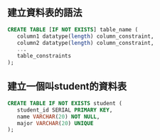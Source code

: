 ## 建立資料表的語法

```sql
CREATE TABLE [IF NOT EXISTS] table_name (
   column1 datatype(length) column_constraint,
   column2 datatype(length) column_constraint,
   ...
   table_constraints
);
```

## 建立一個叫student的資料表

```sql
CREATE TABLE IF NOT EXISTS student (
   student_id SERIAL PRIMARY KEY,
   name VARCHAR(20) NOT NULL,
   major VARCHAR(20) UNIQUE
);
```
